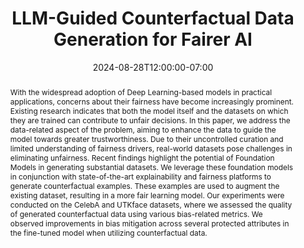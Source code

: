 ---
# Documentation: https://wowchemy.com/docs/managing-content/

title: "LLM-Guided Counterfactual Data Generation for Fairer AI"
event: EMIL Fall'24 Seminars
event_url:
location: Online (Zoom)
address:
  street:
  city:
  region:
  postcode:
  country:
summary:  This paper introduces a technique to produce synthetic counterfactual images to train a model free of bias.
abstract: With the widespread adoption of Deep Learning-based models in practical applications, concerns about their fairness have become increasingly prominent. Existing research indicates that both the model itself and the datasets on which they are trained can contribute to unfair decisions. In this paper, we address the data-related aspect of the problem, aiming to enhance the data to guide the model towards greater trustworthiness. Due to their uncontrolled curation and limited understanding of fairness drivers, real-world datasets pose challenges in eliminating unfairness. Recent findings highlight the potential of Foundation Models in generating substantial datasets. We leverage these foundation models in conjunction with state-of-the-art explainability and fairness platforms to generate counterfactual examples. These examples are used to augment the existing dataset, resulting in a more fair learning model. Our experiments were conducted on the CelebA and UTKface datasets, where we assessed the quality of generated counterfactual data using various bias-related metrics. We observed improvements in bias mitigation across several protected attributes in the fine-tuned model when utilizing counterfactual data.

# Talk start and end times.
#   End time can optionally be hidden by prefixing the line with `#`.
date: 2024-08-28T12:00:00-07:00
date_end: 2024-08-28T12:30:00-07:00
all_day: false

# Schedule page publish date (NOT event date).
publishDate: 2024-08-28T18:50:20-07:00

authors: [asiful-arefeen]
tags: []

# Is this a featured event? (true/false)
featured: false

# Featured image
# To use, add an image named `featured.jpg/png` to your page's folder. 
# Focal points: Smart, Center, TopLeft, Top, TopRight, Left, Right, BottomLeft, Bottom, BottomRight.
image:
  caption: ""
  focal_point: ""
  preview_only: false

# Custom links (optional).
#   Uncomment and edit lines below to show custom links.
# links:
# - name: Follow
#   url: https://twitter.com
#   icon_pack: fab
#   icon: twitter

# Optional filename of your slides within your event's folder or a URL.
url_slides: LLM_guided_CFs.pptx

url_code:
url_pdf: "https://openreview.net/forum?id=GHb3qK0V3b"
url_video:

# Markdown Slides (optional).
#   Associate this event with Markdown slides.
#   Simply enter your slide deck's filename without extension.
#   E.g. `slides = "example-slides"` references `content/slides/example-slides.md`.
#   Otherwise, set `slides = ""`.
slides: ""

# Projects (optional).
#   Associate this post with one or more of your projects.
#   Simply enter your project's folder or file name without extension.
#   E.g. `projects = ["internal-project"]` references `content/project/deep-learning/index.md`.
#   Otherwise, set `projects = []`.
projects: []
---